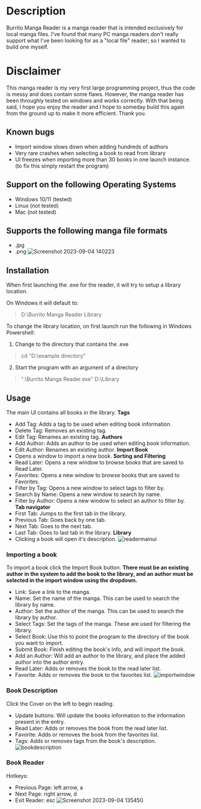 # Description
Burrito Manga Reader is a manga reader that is intended exclusively for local manga files. I've found that many PC manga readers
don't really support what I've been looking for as a "local file" reader; so I wanted to build one myself.

# Disclaimer
This manga reader is my very first large programming project, thus the code is messy and does contain some flaws.
However, the manga reader has been throughly tested on windows and works correctly. With that being said, I hope you enjoy the
reader and I hope to someday build this again from the ground up to make it more efficient. Thank you.
## Known bugs
- Import window slows down when adding hundreds of authors
- Very rare crashes when selecting a book to read from library
- UI freezes when importing more than 30 books in one launch instance. (to fix this simply restart the program) 

## Support on the following Operating Systems
- Windows 10/11 (tested)
- Linux (not tested)
- Mac (not tested)

## Supports the following manga file formats
- .jpg
- .png
![Screenshot 2023-09-04 140223](https://github.com/burritoparty/Burrito-Manga-Reader/assets/117869058/5eaba094-247e-469e-b4ee-776f2b33d5d3)

## Installation
When first launching the .exe for the reader, it will try to setup a library location.

On Windows it will default to:
> D:\Burrito Manga Reader Library

To change the library location, on first launch run the following in Windows Powershell:
1. Change to the directory that contains the .exe
  > cd "D:\example directory"
2. Start the program with an argument of a directory
  >  ".\Burrito Manga Reader.exe" D:\Library

## Usage
The main UI contains all books in the library.
**Tags**
- Add Tag: Adds a tag to be used when editing book information.
- Delete Tag: Removes an existing tag.
- Edit Tag: Renames an existing tag.
**Authors**
- Add Author: Adds an author to be used when editing book information.
- Edit Author: Renames an existing author.
**Import Book**
- Opens a window to import a new book.
**Sorting and Filtering**
- Read Later: Opens a new window to browse books that are saved to Read Later.
- Favorites: Opens a new window to browse books that are saved to Favorites.
- Filter by Tag: Opens a new window to select tags to filter by.
- Search by Name: Opens a new window to search by name.
- Filter by Author: Opens a new window to select an author to filter by.
**Tab navigator**
- First Tab: Jumps to the first tab in the library.
- Previous Tab: Goes back by one tab.
- Next Tab: Goes to the next tab.
- Last Tab: Goes to last tab in the library.
**Library**
- Clicking a book will open it's description.
![readermainui](https://github.com/burritoparty/Burrito-Manga-Reader/assets/117869058/02083e21-5974-4d02-8322-3cc7ba952872)

### Importing a book
To import a book click the Import Book button.
**There must be an existing author in the system to add the book to the library, and an author must be selected in the import window using the dropdown.**
- Link: Save a link to the manga.
- Name: Set the name of the manga. This can be used to search the library by name.
- Author: Set the author of the manga. This can be used to search the library by author.
- Select Tags: Set the tags of the manga. These are used for filtering the library.
- Select Book: Use this to point the program to the directory of the book you want to import.
- Submit Book: Finish editing the book's info, and will import the book.
- Add an Author: Will add an author to the library, and place the added author into the author entry.
- Read Later: Adds or removes the book to the read later list.
- Favorite: Adds or removes the book to the favorites list.
![importwindow](https://github.com/burritoparty/Burrito-Manga-Reader/assets/117869058/d585ce73-7ec4-4430-9405-6381fe610410)

### Book Description
Click the Cover on the left to begin reading.
- Update buttons: Will update the books information to the information present in the entry.
- Read Later: Adds or removes the book from the read later list.
- Favorite: Adds or removes the book from the favorites list.
- Tags: Adds or removes tags from the book's description.
![bookdescription](https://github.com/burritoparty/Burrito-Manga-Reader/assets/117869058/62b6e82e-4803-4360-92a9-780838e655e1)

### Book Reader
Hotkeys:
- Previous Page: left arrow, a
- Next Page: right arrow, d
- Exit Reader: esc
![Screenshot 2023-09-04 135450](https://github.com/burritoparty/Burrito-Manga-Reader/assets/117869058/112a97a8-c214-471d-8fdb-664df5c3ac38)
